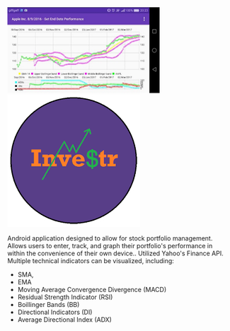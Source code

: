 <img src="https://github.com/EXJUSTICE/Investr/blob/master/Capture.JPG" width="344" height="194">
<img src="https://github.com/EXJUSTICE/Investr/blob/master/logo.png" >


Android application designed to allow for stock portfolio management. Allows users to enter, track, and graph their portfolio's performance in within the convenience of their own device.. Utilized Yahoo's Finance API. Multiple technical indicators can be visualized, including:
* SMA, 
* EMA
* Moving Average Convergence Divergence (MACD)
* Residual Strength Indicator (RSI)
* Boillinger Bands (BB)
* Directional Indicators (DI)
* Average Directional Index (ADX)


